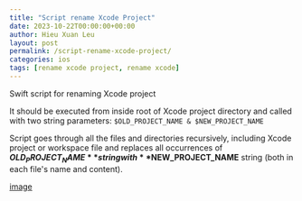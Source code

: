 ```yaml
---
title: "Script rename Xcode Project"
date: 2023-10-22T00:00:00+00:00
author: Hieu Xuan Leu
layout: post
permalink: /script-rename-xcode-project/
categories: ios
tags: [rename xcode project, rename xcode]
---
```


Swift script for renaming Xcode project

It should be executed from inside root of Xcode project directory and called with two string parameters: `$OLD_PROJECT_NAME & $NEW_PROJECT_NAME` 

Script goes through all the files and directories recursively, including Xcode project or workspace file and replaces all occurrences of **$OLD_PROJECT_NAME** string with **$NEW_PROJECT_NAME** string (both in each file's name and content).

[image](../assets/images/rename-xcode-prj.png)
